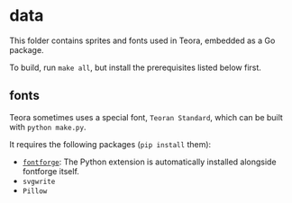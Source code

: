 # data

This folder contains sprites and fonts used in Teora, embedded as a Go package.

To build, run `make all`, but install the prerequisites listed below first.

## fonts

Teora sometimes uses a special font, `Teoran Standard`, which can be built with `python make.py`.

It requires the following packages (`pip install` them):

- [`fontforge`](https://fontforge.org): The Python extension is automatically installed alongside fontforge itself.
- `svgwrite`
- `Pillow`
